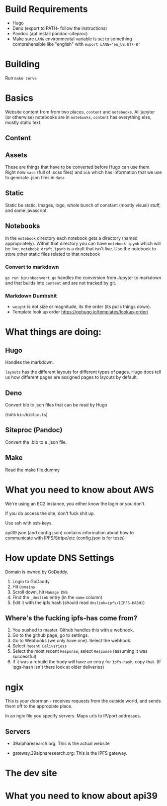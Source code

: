 # Build Requirements
- Hugo
- Deno (export to PATH- follow the instructions)
- Pandoc (apt install pandoc-citeproc)
- Make sure `LANG` environmental variable is set to something comprehensible like "english" with `export LANG='en_US.UTF-8'`

# Building
Run `make serve`

# Basics

Website content from from two places, `content` and `notebooks`. All jupyter (or otherwise) notebooks are in `notebooks`, `content` has everything else, mostly static text. 

## Content



## Assets

These are things that have to be converted before Hugo can use them. Right now `sass` (full of .scss files) and `bib` which has information that we use to generate .json files in `data`

## Static

Static be static. Images, logo, whole bunch of constant (mostly visual) stuff, and some javascript. 

## Notebooks
In the `notebook` directory each notebook gets a directory (named appropriately). Within that directory you can have `notebook.ipynb` which will be live, `notebook_draft.ipynb` is a draft that isn't live. Use the notebook to store other static files related to that notebook

### Convert to markdown
`go run bin/nbconvert.go` handles the conversion from Jupyter to markdown and that builds into `content` and are not tracked by git.

### Markdown Dumbshit

- `weight` is not size or magnitude, its the order (its pulls things down).
- Template look up order https://gohugo.io/templates/lookup-order/

# What things are doing:

## Hugo

Handles the markdown. 

`layouts` has the different layouts for different types of pages. Hugo docs tell us how different pages are assigned
pages to layouts by default. 

## Deno

Convert bib to json files that can be read by Hugo 

(runs `bin/biblio.ts`)

## Siteproc (Pandoc)
Convert the .bib to a .json file.

## Make 

Read the make file dummy

# What you need to know about AWS
We're using an EC2 instance, you either know the login or you don't.

If you do access the site, don't fuck shit up.

Use ssh with ssh-keys. 

api39.json (and config.json) contains information about how to communicate with IPFS/Stripe/etc (config.json is for tests)


# How update DNS Settings 

Domain is owned by GoDaddy. 

1. Login to GoDaddy
2. Hit `Domains`
3. Scroll down, hit `Manage DNS`
4. Find the `_dnslink` entry (in the `name` column) 
5. Edit it with the ipfs hash (should read `dnslink=ipfs/[IPFS-HASH]`)


## Where's the fucking ipfs-has come from?

1. You pushed to master. Github handles this with a webhook.
2. Go to the github page, go to settings. 
3. Go to Webhooks (we only have one). Select the webhook.
4. Select `Recent Deliveriess`
5. Select the most recent `Response`, select `Response` (assuming it was successful) 
6. If it was a rebuild the body will have an entry for `ipfs-hash`, copy that. (If ipgs-hash isn't there look at older deliveries)


# ngix

This is your doorman - receives requests from the outside world, and sends them off to the appropiate place. 

In an ngix file you specify servers. Maps urls to IP/port addresses. 

## Servers
- 39alpharesearch.org: This is the actual website

- gateway.39alpharesearch.org: This is the IPFS gateway. 


# The dev site


# What you need to know about api39